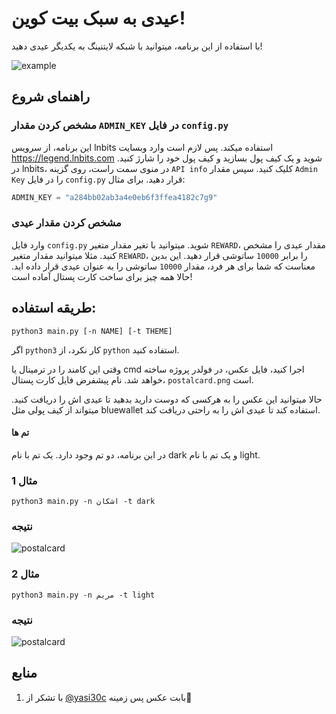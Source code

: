 # عیدی به سبک بیت کوین!

با استفاده از این برنامه، میتوانید با شبکه لایتنینگ به یکدیگر عیدی دهید!

![example](https://user-images.githubusercontent.com/55811147/159043625-2198255a-5a8f-4b5e-8829-f14472663c10.png)

## راهنمای شروع
### مشخص کردن مقدار `ADMIN_KEY` در فایل `config.py`
این برنامه، از سرویس lnbits استفاده میکند. پس لازم است وارد وبسایت https://legend.lnbits.com شوید و یک کیف پول بسازید و کیف پول خود را شارژ کنید. در lnbits، در منوی سمت راست، روی گزینه `API info` کلیک کنید. سپس مقدار `Admin Key` را در فایل `config.py` قرار دهید. 
برای مثال:
```python
ADMIN_KEY = "a284bb02ab3a4e0eb6f3ffea4182c7g9"
```
### مشخص کردن مقدار عیدی
وارد فایل `config.py` شوید. میتوانید با تغیر مقدار متغیر `REWARD`، مقدار عیدی را مشخص کنید. مثلا میتوانید مقدار متغیر `REWARD`، را برابر `10000` ساتوشی قرار دهید. این بدین معناست که شما برای هر فرد، مقدار `10000` ساتوشی را به عنوان عیدی قرار داده اید.
حالا همه چیز برای ساخت کارت پستال آماده است!

## طریقه استفاده: 
```terminal
python3 main.py [-n NAME] [-t THEME]
```
اگر `python3` کار نکرد، از `python` استفاده کنید.

وقتی این کامند را در ترمینال یا cmd اجرا کنید، فایل عکس، در فولدر پروژه ساخته خواهد شد.
نام پیشفرض فایل کارت پستال، `postalcard.png` است.

حالا میتوانید این عکس را به هرکسی که دوست دارید بدهید تا عیدی اش را دریافت کنید. میتواند از کیف پولی مثل bluewallet استفاده کند تا عیدی اش را به راحتی دریافت کند.
#### تم ها
در این برنامه، دو تم وجود دارد. یک تم با نام dark و یک تم با نام light. 

### مثال 1
```terminal
python3 main.py -n اشکان -t dark
```

### نتیجه
![postalcard](https://user-images.githubusercontent.com/55811147/159044336-9a42629e-7f89-4481-a137-ab5f0a8bf2cc.png)

### مثال 2
```terminal
python3 main.py -n مریم -t light
```

### نتیجه
![postalcard](https://user-images.githubusercontent.com/55811147/159054261-b6aa5553-6bae-4886-a1ba-7c1e3fd09efa.png)

## منابع
1. با تشکر از [@yasi30c](https://www.google.com) بابت عکس پس زمینه🙌